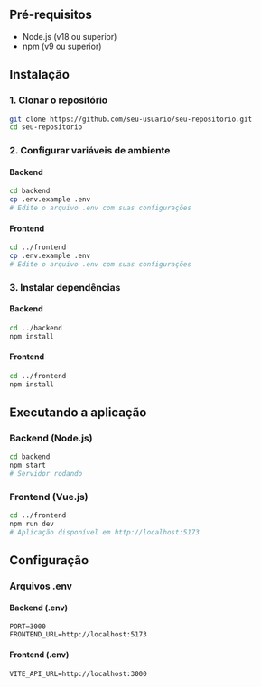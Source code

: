 ## Pré-requisitos
- Node.js (v18 ou superior)
- npm (v9 ou superior)

## Instalação

### 1. Clonar o repositório
```bash
git clone https://github.com/seu-usuario/seu-repositorio.git
cd seu-repositorio
```

### 2. Configurar variáveis de ambiente

#### Backend
```bash
cd backend
cp .env.example .env
# Edite o arquivo .env com suas configurações
```

#### Frontend
```bash
cd ../frontend
cp .env.example .env
# Edite o arquivo .env com suas configurações
```

### 3. Instalar dependências

#### Backend
```bash
cd ../backend
npm install
```

#### Frontend
```bash
cd ../frontend
npm install
```

## Executando a aplicação

### Backend (Node.js)
```bash
cd backend
npm start
# Servidor rodando
```

### Frontend (Vue.js)
```bash
cd ../frontend
npm run dev
# Aplicação disponível em http://localhost:5173
```

## Configuração

### Arquivos .env

#### Backend (.env)
```env
PORT=3000
FRONTEND_URL=http://localhost:5173
```

#### Frontend (.env)
```env
VITE_API_URL=http://localhost:3000
```
